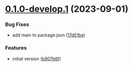 # [0.1.0-develop.1](https://git.lumeweb.com/LumeWeb/kernel-s5-client/compare/v0.0.1...v0.1.0-develop.1) (2023-09-01)


### Bug Fixes

* add main to package.json ([17d51be](https://git.lumeweb.com/LumeWeb/kernel-s5-client/commit/17d51be71ea5c4d8aefa61830c9a8a4764310ce7))


### Features

* initial version ([b907b6f](https://git.lumeweb.com/LumeWeb/kernel-s5-client/commit/b907b6f276a35a25519f5c334e4356e80e83b795))
